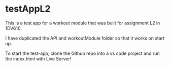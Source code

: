 # testAppL2
This is a test app for a workout module that was built for assignment L2 in 1DV610.

I have duplicated the API and workoutModule folder so that it works on start up.

To start the test-app, clone the Github repo into a vs code project and run the index.html with Live Server!
